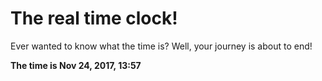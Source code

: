 # The real time clock!

Ever wanted to know what the time is? Well, your journey is about to end!

**The time is Nov 24, 2017, 13:57**